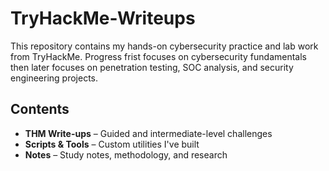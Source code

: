 # TryHackMe-Writeups
This repository contains my hands-on cybersecurity practice and lab work from TryHackMe.
Progress frist focuses on cybersecurity fundamentals  then later focuses on penetration testing, SOC analysis, and security engineering projects.

## Contents
- **THM Write-ups** – Guided and intermediate-level challenges
- **Scripts & Tools** – Custom utilities I've built
- **Notes** – Study notes, methodology, and research
